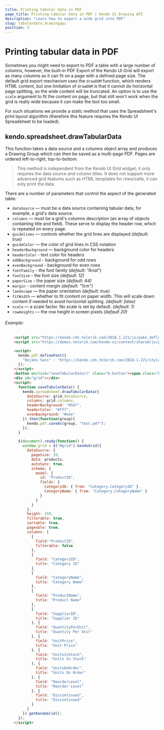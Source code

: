 ```yaml
---
title: Printing tabular data in PDF
page_title: Printing tabular data in PDF | Kendo UI Drawing API
description: "Learn how to export a wide grid into PDF"
slug: tabulardata_drawingapi
position: 5
---
```


# Printing tabular data in PDF

Sometimes you might need to export to PDF a table with a large number of columns, however, the built-in PDF Export of the Kendo UI Grid will export as many columns as it can fit on a page with a defined page size. The default grid export mechanism uses the `drawDOM` function, which renders HTML content, but one limitation of `drawDOM` is that it cannot do horizontal page splitting, so the wide content will be truncated. An option is to use the `scale` argument to fit the content on page, but that still won't work when the grid is really wide because it can make the text too small.

For such situations we provide a static method that uses the Spreadsheet's print layout algorithm (therefore this feature requires the Kendo UI Spreadsheet to be loaded).

## kendo.spreadsheet.drawTabularData

This function takes a data source and a columns object array and produces a Drawing Group which can then be saved as a multi-page PDF. Pages are ordered left-to-right, top-to-bottom.

> This method is independent from the Kendo UI Grid widget; it only requires the data
> source and column titles.  It does not support more advanced grid features
> such as HTML templates for rows/cells, it can only print the data.

There are a number of parameters that control the aspect of the generated table:

- `dataSource` — must be a data source containing tabular data, for example, a grid's data source.
- `columns` — must be a grid's columns description (an array of objects containing title and field). These serve to display the header row, which is repeated on every page.
- `guidelines` — controls whether the grid lines are displayed *(default: true)*
- `guideColor` — the color of grid lines in CSS notation
- `headerBackground` — background color for headers
- `headerColor` - text color for headers
- `oddBackground` - background for odd rows
- `evenBackground` - background for even rows
- `fontFamily` - the font family *(default: "Arial")*
- `fontSize` - the font size *(default: 12)*
- `paperSize` - the paper size *(default: A4)*
- `margin` - content margin *(default: "1cm")*
- `landscape` — the paper orientation *(default: true)*
- `fitWidth` — whether to fit content on paper width. This will scale down content if needed to avoid horizontal splitting. *(default: false)*
- `scale` — a scale factor. No scale is set by default. *(default: 1)*
- `rowHeights` — the row height in screen pixels *(default 20)*

###### Example:

```html
    <script src="https://kendo.cdn.telerik.com/2018.1.221/js/pako_deflate.min.js"></script>  
    <script src="https://demos.telerik.com/kendo-ui/content/shared/js/products.js"></script>

    <script>
      kendo.pdf.defineFont({
        "DejaVu Sans" : "https://kendo.cdn.telerik.com/2018.1.221/styles/fonts/DejaVu/DejaVuSans.ttf"
      });
    </script>
    <button onclick="saveTabularData()" class="k-button"><span class="k-icon k-i-pdf"></span>Export PDF</button>
    <div id="grid"></div>
    <script>
      function saveTabularData() {
        kendo.spreadsheet.drawTabularData({
          dataSource: grid.dataSource,
          columns: grid.columns,
          headerBackground: "#567",
          headerColor: "#fff",
          evenBackground: "#eee"
        }).then(function(group){
          kendo.pdf.saveAs(group, "test.pdf");
        });
      }

      $(document).ready(function() {
        window.grid = $("#grid").kendoGrid({
          dataSource: {
            pageSize: 20,
            data: products,
            autoSync: true,
            schema: {
              model: {
                id: "ProductID",
                fields: {
                  CategoryID: { from: "Category.CategoryID" },
                  CategoryName: { from: "Category.CategoryName" }
                }
              }
            }
          },
          height: 550,
          filterable: true,
          sortable: true,
          pageable: true,
          columns: [
            {
              field:"ProductID",
              filterable: false
            },
            {
              field: "CategoryID",
              title: "Category ID"
            },
            {
              field: "CategoryName",
              title: "Category Name"
            },
            {
              field: "ProductName",
              title: "Product Name"
            },
            {
              field: "SupplierID",
              title: "Supplier ID"
            }, {
              field: "QuantityPerUnit",
              title: "Quantity Per Unit"
            }, {
              field: "UnitPrice",
              title: "Unit Price"
            }, {
              field: "UnitsInStock",
              title: "Units In Stock"
            }, {
              field: "UnitsOnOrder",
              title: "Units On Order"
            }, {
              field: "ReorderLevel",
              title: "Reorder Level"
            }, {
              field: "Discontinued",
              title: "Discontinued"
            }
          ]
        }).getKendoGrid();
      });
    </script>
```
